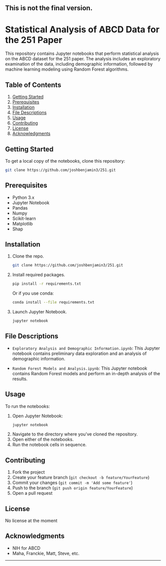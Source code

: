This is not the final version.
---

# Statistical Analysis of ABCD Data for the 251 Paper

This repository contains Jupyter notebooks that perform statistical analysis on the ABCD dataset for the 251 paper. The analysis includes an exploratory examination of the data, including demographic information, followed by machine learning modeling using Random Forest algorithms.

## Table of Contents

1. [Getting Started](#getting-started)
2. [Prerequisites](#prerequisites)
3. [Installation](#installation)
4. [File Descriptions](#file-descriptions)
5. [Usage](#usage)
6. [Contributing](#contributing)
7. [License](#license)
8. [Acknowledgments](#acknowledgments)

## Getting Started

To get a local copy of the notebooks, clone this repository:

```bash
git clone https://github.com/joshbenjamin3/251.git
```

## Prerequisites

- Python 3.x
- Jupyter Notebook
- Pandas
- Numpy
- Scikit-learn
- Matplotlib
- Shap

## Installation

1. Clone the repo.
    ```bash
    git clone https://github.com/joshbenjamin3/251.git
    ```
2. Install required packages.
    ```bash
    pip install -r requirements.txt
    ```
    Or if you use conda:
    ```bash
    conda install --file requirements.txt
    ```
3. Launch Jupyter Notebook.
    ```bash
    jupyter notebook
    ```

## File Descriptions

- `Exploratory Analysis and Demographic Information.ipynb`: This Jupyter notebook contains preliminary data exploration and an analysis of demographic information.

- `Random Forest Models and Analysis.ipynb`: This Jupyter notebook contains Random Forest models and perform an in-depth analysis of the results.

## Usage

To run the notebooks:

1. Open Jupyter Notebook:
    ```bash
    jupyter notebook
    ```
2. Navigate to the directory where you've cloned the repository.
3. Open either of the notebooks.
4. Run the notebook cells in sequence.

## Contributing

1. Fork the project
2. Create your feature branch (`git checkout -b feature/YourFeature`)
3. Commit your changes (`git commit -m 'Add some feature'`)
4. Push to the branch (`git push origin feature/YourFeature`)
5. Open a pull request

## License

No license at the moment

## Acknowledgments

- NIH for ABCD
- Maha, Franckie, Matt, Steve, etc.

---
